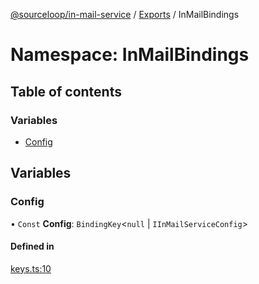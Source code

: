 [@sourceloop/in-mail-service](../README.md) / [Exports](../modules.md) / InMailBindings

# Namespace: InMailBindings

## Table of contents

### Variables

- [Config](InMailBindings.md#config)

## Variables

### Config

• `Const` **Config**: `BindingKey`<``null`` \| `IInMailServiceConfig`\>

#### Defined in

[keys.ts:10](https://github.com/sourcefuse/loopback4-microservice-catalog/blob/77bb890a2/services/in-mail-service/src/keys.ts#L10)
